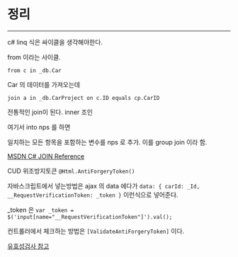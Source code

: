 # 정리
---
c# linq 식은 싸이클을 생각해야한다.

from 이라는 사이클.

```from c in _db.Car```

Car 의 데이터를 가져오는데

```join a in _db.CarProject on c.ID equals cp.CarID```

전통적인 join이 된다. inner 조인

여기서 into nps 를 하면

일치하는 모든 항목을 포함하는 변수를 nps 로 추가.
이를 group join 이라 함.

[MSDN C# JOIN Reference](https://docs.microsoft.com/en-us/dotnet/csharp/language-reference/keywords/join-clause)

CUD 위조방지토큰 ```@Html.AntiForgeryToken()```

자바스크립트에서 넣는방법은 ajax 의 data 에다가 ```data: { carId: _Id, __RequestVerificationToken: _token }``` 이런식으로 넣어준다.

_token 은 ```var _token = $('input[name="__RequestVerificationToken"]').val();```

컨트롤러에서 체크하는 방법은 ```[ValidateAntiForgeryToken]``` 이다.

[유효성검사 참고](https://code.i-harness.com/ko-kr/q/433c13)


